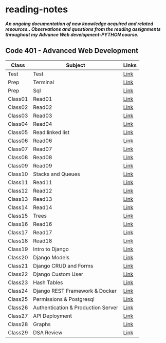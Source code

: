 # reading-notes

***An ongoing documentation of new knowledge acquired and related resources..
Observations and questions from the reading assignments throughout my Advance Web development-PYTHON course.***

## Code 401 - Advanced Web Development

| **Class**    | **Subject**   | **Links**                                                                                   |
|-----------|-----------|-----------------------------------------------------------------------------------------|
| Test |    Test   | [Link](https://github.com/mohammad-alshish)
| Prep |   Terminal    | [Link](https://mohammad-alshish.github.io/reading-notes/Terminal/Terminal)
| Prep |   Sql    | [Link](https://mohammad-alshish.github.io/reading-notes/SQL/SQL)
| Class01 |   Read01    | [Link](https://mohammad-alshish.github.io/reading-notes/Class01/Read01)
| Class02 |   Read02  | [Link](https://mohammad-alshish.github.io/reading-notes/Class02/Read02)
| Class03 |   Read03  | [Link](https://mohammad-alshish.github.io/reading-notes/Class03/Read03)
| Class04 |   Read04  | [Link](https://mohammad-alshish.github.io/reading-notes/Class04/Read04)
| Class05 |   Read:linked list  | [Link](https://mohammad-alshish.github.io/reading-notes/Class05/Read:linkedlist)
| Class06 |   Read06  | [Link](https://mohammad-alshish.github.io/reading-notes/Class06/Readme06)
| Class07 |   Read07  | [Link](https://mohammad-alshish.github.io/reading-notes/Class07/Read07)
| Class08 |   Read08  | [Link](https://mohammad-alshish.github.io/reading-notes/Class08/Read08)
| Class09 |   Read09  | [Link](https://mohammad-alshish.github.io/reading-notes/Class09/Read09)
| Class10 |   Stacks and Queues  | [Link](https://mohammad-alshish.github.io/reading-notes/Class10/Read10)
| Class11 |   Read11 | [Link](https://mohammad-alshish.github.io/reading-notes/Class11/Read11)
| Class12 |   Read12 | [Link](https://mohammad-alshish.github.io/reading-notes/Class12/Read12)
| Class13 |   Read13 | [Link](https://mohammad-alshish.github.io/reading-notes/Class13/Read13)
| Class14 |   Read14 | [Link](https://mohammad-alshish.github.io/reading-notes/Class14/Read14)
| Class15 |   Trees | [Link](https://mohammad-alshish.github.io/reading-notes/Class15/Trees)
| Class16 |   Read16 | [Link](https://mohammad-alshish.github.io/reading-notes/Class16/Read16)
| Class17 |   Read17 | [Link](https://mohammad-alshish.github.io/reading-notes/Class17/Read17)
| Class18 |   Read18 | [Link](https://mohammad-alshish.github.io/reading-notes/Class18/Read18)
| Class19 |   Intro to Django | [Link](https://mohammad-alshish.github.io/reading-notes/Class19/Read19)
|Class20 |   Django Models | [Link](https://mohammad-alshish.github.io/reading-notes/Class20/Read20)
|Class21 |   Django CRUD and Forms | [Link](https://mohammad-alshish.github.io/reading-notes/Class21/Read21)
|Class22 |   Django Custom User | [Link](https://mohammad-alshish.github.io/reading-notes/Class22/Read22)
|Class23 |   Hash Tables | [Link](https://mohammad-alshish.github.io/reading-notes/Class23/Read23)
|Class24 |   Django REST Framework & Docker | [Link](https://mohammad-alshish.github.io/reading-notes/Class24/Read24)
|Class25 |   Permissions & Postgresql | [Link](https://mohammad-alshish.github.io/reading-notes/Class25/Read25)
|Class26 |   Authentication & Production Server | [Link](https://mohammad-alshish.github.io/reading-notes/Class26/Read26)
|Class27 |   API Deployment | [Link](https://mohammad-alshish.github.io/reading-notes/Class27/Read27)
|Class28 |   Graphs | [Link](https://mohammad-alshish.github.io/reading-notes/Class28/Read28)
|Class29 |   DSA Review | [Link](https://mohammad-alshish.github.io/reading-notes/Class29/Read29)